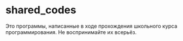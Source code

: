 # shared_codes
Это программы, написанные в ходе прохождения школьного курса программирования. Не воспринимайте их всерьёз.
